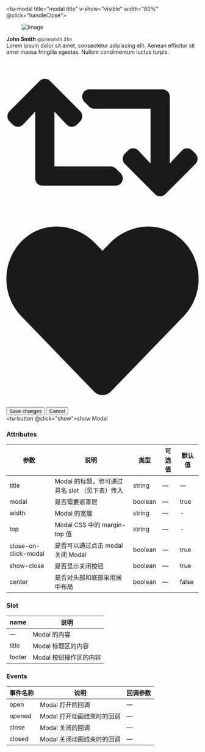 <tu-modal title="modal title" v-show="visible" width="80%" @click="handleClose">
    <div class="box">
      <article class="media">
        <div class="media-left">
          <figure class="image is-64x64">
            <img src="https://bulma.io/images/placeholders/128x128.png" alt="Image">
          </figure>
        </div>
        <div class="media-content">
          <div class="content">
            <p>
              <strong>John Smith</strong> <small>@johnsmith</small> <small>31m</small>
              <br>
              Lorem ipsum dolor sit amet, consectetur adipiscing elit. Aenean efficitur sit amet massa fringilla egestas. Nullam condimentum luctus turpis.
            </p>
          </div>
          <nav class="level is-mobile">
            <div class="level-left">
              <a class="level-item" aria-label="retweet">
                  <span class="icon is-small">
                    <svg class="svg-inline--fa fa-retweet fa-w-20" aria-hidden="true" data-prefix="fas" data-icon="retweet" role="img" xmlns="http://www.w3.org/2000/svg" viewBox="0 0 640 512" data-fa-i2svg=""><path fill="currentColor" d="M629.657 343.598L528.971 444.284c-9.373 9.372-24.568 9.372-33.941 0L394.343 343.598c-9.373-9.373-9.373-24.569 0-33.941l10.823-10.823c9.562-9.562 25.133-9.34 34.419.492L480 342.118V160H292.451a24.005 24.005 0 0 1-16.971-7.029l-16-16C244.361 121.851 255.069 96 276.451 96H520c13.255 0 24 10.745 24 24v222.118l40.416-42.792c9.285-9.831 24.856-10.054 34.419-.492l10.823 10.823c9.372 9.372 9.372 24.569-.001 33.941zm-265.138 15.431A23.999 23.999 0 0 0 347.548 352H160V169.881l40.416 42.792c9.286 9.831 24.856 10.054 34.419.491l10.822-10.822c9.373-9.373 9.373-24.569 0-33.941L144.971 67.716c-9.373-9.373-24.569-9.373-33.941 0L10.343 168.402c-9.373 9.373-9.373 24.569 0 33.941l10.822 10.822c9.562 9.562 25.133 9.34 34.419-.491L96 169.881V392c0 13.255 10.745 24 24 24h243.549c21.382 0 32.09-25.851 16.971-40.971l-16.001-16z"></path></svg><!-- <i class="fas fa-retweet" aria-hidden="true"></i> -->
                  </span>
                </a>
                <a class="level-item" aria-label="like">
                  <span class="icon is-small">
                    <svg class="svg-inline--fa fa-heart fa-w-16" aria-hidden="true" data-prefix="fas" data-icon="heart" role="img" xmlns="http://www.w3.org/2000/svg" viewBox="0 0 512 512" data-fa-i2svg=""><path fill="currentColor" d="M462.3 62.6C407.5 15.9 326 24.3 275.7 76.2L256 96.5l-19.7-20.3C186.1 24.3 104.5 15.9 49.7 62.6c-62.8 53.6-66.1 149.8-9.9 207.9l193.5 199.8c12.5 12.9 32.8 12.9 45.3 0l193.5-199.8c56.3-58.1 53-154.3-9.8-207.9z"></path></svg><!-- <i class="fas fa-heart" aria-hidden="true"></i> -->
                </span>
              </a>
            </div>
          </nav>
        </div>
      </article>
    </div>
        <div slot="footer">
         <button class="button is-success">Save changes</button>
              <button class="button">Cancel</button>
        </div>
</tu-modal>
<tu-button @click="show">show Modal</tu-button>
<script>
    export default {
        data(){
           return{ visible:false}
        },
        methods:{
            show(){
                this.visible = true
            },
            handleClose(){
                this.visible = false
            }
        }
    }
</script>


### Attributes
| 参数      | 说明          | 类型      | 可选值                           | 默认值  |
|---------- |-------------- |---------- |--------------------------------  |-------- |
| title     | Modal 的标题，也可通过具名 slot （见下表）传入 | string    | — | — |
| modal     | 是否需要遮罩层   | boolean   | — | true |
| width     | Modal 的宽度 | string    | — | - |
| top       | Modal CSS 中的 margin-top 值 | string | — | - |
| close-on-click-modal | 是否可以通过点击 modal 关闭 Modal | boolean    | — | true |
| show-close | 是否显示关闭按钮 | boolean    | — | true |
| center | 是否对头部和底部采用居中布局 | boolean | — | false |

### Slot
| name | 说明 |
|------|--------|
| — | Modal 的内容 |
| title | Modal 标题区的内容 |
| footer | Modal 按钮操作区的内容 |

### Events
| 事件名称      | 说明    | 回调参数      |
|---------- |-------- |---------- |
| open  | Modal 打开的回调 | — |
| opened  | Modal 打开动画结束时的回调 | — |
| close  | Modal 关闭的回调 | — |
| closed | Modal 关闭动画结束时的回调 | — |

